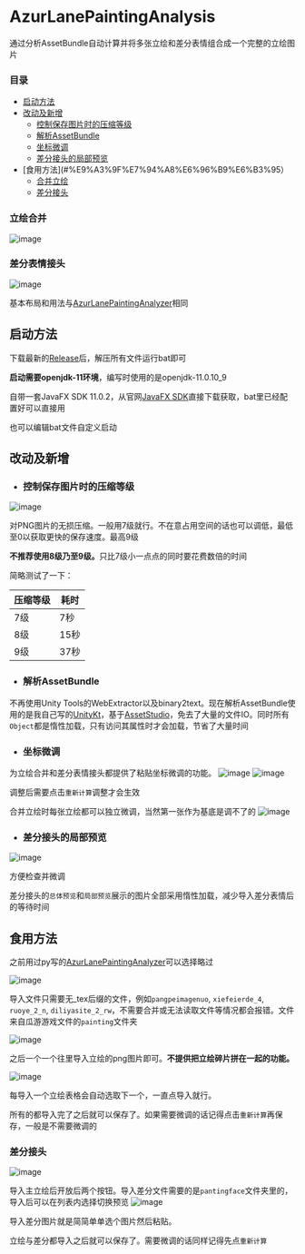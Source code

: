 # AzurLanePaintingAnalysis
通过分析AssetBundle自动计算并将多张立绘和差分表情组合成一个完整的立绘图片

### 目录

- [启动方法](#启动方法)
- [改动及新增](#改动及新增)
  - [控制保存图片时的压缩等级](#控制保存图片时的压缩等级)
  - [解析AssetBundle](#%E8%A7%A3%E6%9E%90assetbundle)
  - [坐标微调](#坐标微调)
  - [差分接头的局部预览](#差分接头的局部预览)
- [食用方法](#%E9%A3%9F%E7%94%A8%E6%96%B9%E6%B3%95）
  - [合并立绘](#合并立绘)
  - [差分接头](#差分接头)

### 立绘合并
![image](https://user-images.githubusercontent.com/36525579/163659659-baebddf8-b848-45ee-8154-b46daea25081.png)

### 差分表情接头
![image](https://user-images.githubusercontent.com/36525579/163659667-325deefe-2280-4523-9459-8caa688757f7.png)


基本布局和用法与[AzurLanePaintingAnalyzer](https://github.com/Deficuet/AzurLanePaintingAnalyzer)相同

## 启动方法
下载最新的[Release](https://github.com/Deficuet/AzurLanePaintingAnalysis-Kt/releases)后，解压所有文件运行bat即可

<b>启动需要openjdk-11环境</b>，编写时使用的是openjdk-11.0.10_9

自带一套JavaFX SDK 11.0.2，从官网[JavaFX SDK](https://gluonhq.com/products/javafx/)直接下载获取，bat里已经配置好可以直接用

也可以编辑bat文件自定义启动

## 改动及新增
- ### 控制保存图片时的压缩等级
![image](https://user-images.githubusercontent.com/36525579/163660015-59cb2b4c-4055-4e13-aa92-2021dc260ac1.png)

对PNG图片的无损压缩。一般用7级就行。不在意占用空间的话也可以调低，最低至0以获取更快的保存速度。最高9级

<b>不推荐使用8级乃至9级。</b>只比7级小一点点的同时要花费数倍的时间

简略测试了一下：

| 压缩等级 | 耗时 |
| ------- | ---- |
|   7级   |  7秒 |
|   8级   | 15秒 |
|   9级   | 37秒 |

- ### 解析AssetBundle
不再使用Unity Tools的WebExtractor以及binary2text。现在解析AssetBundle使用的是我自己写的[UnityKt](https://github.com/Deficuet/UnityKt)，基于[AssetStudio](https://github.com/Perfare/AssetStudio)，免去了大量的文件IO。同时所有`Object`都是惰性加载，只有访问其属性时才会加载，节省了大量时间

- ### 坐标微调
为立绘合并和差分表情接头都提供了粘贴坐标微调的功能。
![image](https://user-images.githubusercontent.com/36525579/163660673-c7406669-f57a-48c5-b6ed-52b0594b20ee.png)
![image](https://user-images.githubusercontent.com/36525579/163660720-69962908-226c-4a16-8479-2af10d8b6591.png)

调整后需要点击`重新计算`调整才会生效

合并立绘时每张立绘都可以独立微调，当然第一张作为基底是调不了的
![image](https://user-images.githubusercontent.com/36525579/163660931-806ca73e-def3-49f7-ac7b-a33a3dc812e8.png)

- ### 差分接头的局部预览
![image](https://user-images.githubusercontent.com/36525579/163661090-7a2d4588-59c8-4389-ad5e-adaa3a380f60.png)

方便检查并微调

差分接头的`总体预览`和`局部预览`展示的图片全部采用惰性加载，减少导入差分表情后的等待时间
## 食用方法
之前用过py写的[AzurLanePaintingAnalyzer](https://github.com/Deficuet/AzurLanePaintingAnalyzer)可以选择略过

![image](https://user-images.githubusercontent.com/36525579/163661419-df0c3f6d-65b4-4827-b1b2-7c646615ace7.png)

导入文件只需要无_tex后缀的文件，例如`pangpeimagenuo`, `xiefeierde_4`, `ruoye_2_n`, `diliyasite_2_rw`，不需要合并或无法读取文件等情况都会报错。文件来自瓜游游戏文件的`painting`文件夹

![image](https://user-images.githubusercontent.com/36525579/163661590-0e1f4415-749e-411e-81f7-5d7475c9ae0b.png)

之后一个一个往里导入立绘的png图片即可。**不提供把立绘碎片拼在一起的功能。**

![image](https://user-images.githubusercontent.com/36525579/163661671-dcb12c8d-0c81-4e05-bc00-954dc15997f3.png)

每导入一个立绘表格会自动选取下一个，一直点导入就行。

所有的都导入完了之后就可以保存了。如果需要微调的话记得点击`重新计算`再保存，一般是不需要微调的

### 差分接头
![image](https://user-images.githubusercontent.com/36525579/163661853-1588a80e-bf7d-4cab-bbb1-f39030d1e397.png)

导入主立绘后开放后两个按钮。导入差分文件需要的是`pantingface`文件夹里的，导入后可以在列表内选择切换预览
![image](https://user-images.githubusercontent.com/36525579/163662005-23338c17-161b-45ad-8b0a-e70385dc4ef4.png)

导入差分图片就是简简单单选个图片然后粘贴。

立绘与差分都导入之后就可以保存了。需要微调的话同样记得先点`重新计算`
